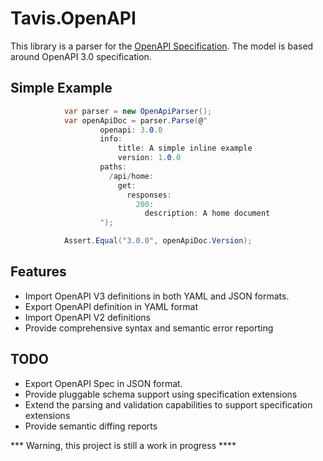 # Tavis.OpenAPI

This library is a parser for the [OpenAPI Specification](https://openapis.org/).  The model is based around OpenAPI 3.0 specification.

## Simple Example

```csharp
            var parser = new OpenApiParser();
            var openApiDoc = parser.Parse(@"
                    openapi: 3.0.0
                    info:
                        title: A simple inline example
                        version: 1.0.0
                    paths:
                      /api/home:
                        get:
                          responses:
                            200:
                              description: A home document
                    ");

            Assert.Equal("3.0.0", openApiDoc.Version);
```

## Features

- Import OpenAPI V3 definitions in both YAML and JSON formats.
- Export OpenAPI definition in YAML format
- Import OpenAPI V2 definitions
- Provide comprehensive syntax and semantic error reporting 

## TODO

- Export OpenAPI Spec in JSON format.
- Provide pluggable schema support using specification extensions
- Extend the parsing and validation capabilities to support specification extensions
- Provide semantic diffing reports

*** Warning, this project is still a work in progress ****